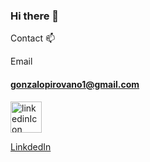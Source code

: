 ### Hi there 👋

<!--
**gnz6/gnz6** is a ✨ _special_ ✨ repository because its `README.md` (this file) appears on your GitHub profile.

Here are some ideas to get you started:

- 🔭 I’m currently working on ...
- 🌱 I’m currently learning ...
- 👯 I’m looking to collaborate on ...
- 🤔 I’m looking for help with ...
- 💬 Ask me about ...
- 📫 How to reach me: ...
- 😄 Pronouns: ...
- ⚡ Fun fact: ...
-->
Contact 📫

<div style="display:box">
   <p>Email  <h4 style="bold"> <a href="mailto:gonzalopirovano1@gmail.com">gonzalopirovano1@gmail.com</a>  </h4></p> 
   <a href="https://www.linkedin.com/in/gonzalo-pirovano/"> <img src="https://upload.wikimedia.org/wikipedia/commons/thumb/f/f8/LinkedIn_icon_circle.svg/2048px-LinkedIn_icon_circle.svg.png" alt="linkedinIcon" width="50px"> <p> LinkdedIn</p> </a>
</div>
